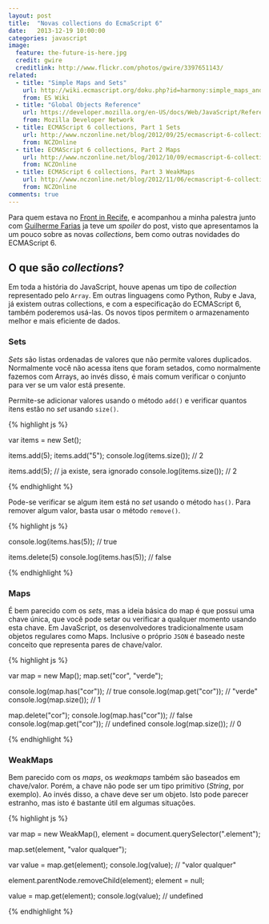 ```yaml
---
layout: post
title:  "Novas collections do EcmaScript 6"
date:   2013-12-19 10:00:00
categories: javascript
image:
  feature: the-future-is-here.jpg
  credit: gwire
  creditlink: http://www.flickr.com/photos/gwire/3397651143/
related:
  - title: "Simple Maps and Sets"
    url: http://wiki.ecmascript.org/doku.php?id=harmony:simple_maps_and_sets
    from: ES Wiki
  - title: "Global Objects Reference"
    url: https://developer.mozilla.org/en-US/docs/Web/JavaScript/Reference/Global_Objects
    from: Mozilla Developer Network
  - title: ECMAScript 6 collections, Part 1 Sets
    url: http://www.nczonline.net/blog/2012/09/25/ecmascript-6-collections-part-1-sets/
    from: NCZOnline
  - title: ECMAScript 6 collections, Part 2 Maps
    url: http://www.nczonline.net/blog/2012/10/09/ecmascript-6-collections-part-2-maps/
    from: NCZOnline
  - title: ECMAScript 6 collections, Part 3 WeakMaps
    url: http://www.nczonline.net/blog/2012/11/06/ecmascript-6-collections-part-3-weakmaps/
    from: NCZOnline
comments: true
---
```


Para quem estava no [Front in Recife](http://frontinrecife.com.br), e acompanhou a minha palestra junto com [Guilherme Farias](http://github.com/guilhermefarias) ja teve um *spoiler* do post, visto que apresentamos la um pouco sobre as novas *collections*, bem como outras novidades do ECMAScript 6.

## O que são *collections*?

Em toda a história do JavaScript, houve apenas um tipo de *collection* representado pelo `Array`. Em outras linguagens como Python, Ruby e Java, já existem outras collections, e com a especificação do ECMAScript 6, também poderemos usá-las. Os novos tipos permitem o armazenamento melhor e mais eficiente de dados.

### Sets

*Sets* são listas ordenadas de valores que não permite valores duplicados. Normalmente você não acessa itens que foram setados, como normalmente fazemos com Arrays, ao invés disso, é mais comum verificar o conjunto para ver se um valor está presente.

Permite-se adicionar valores usando o método `add()` e verificar quantos itens estão no *set* usando `size()`.

{% highlight js %}

var items = new Set();

items.add(5);
items.add("5");
console.log(items.size()); // 2

items.add(5); // ja existe, sera ignorado
console.log(items.size()); // 2

{% endhighlight %}

Pode-se verificar se algum item está no *set* usando o método `has()`. Para remover algum valor, basta usar o método `remove()`.

{% highlight js %}

console.log(items.has(5)); // true

items.delete(5)
console.log(items.has(5)); // false

{% endhighlight %}

### Maps

É bem parecido com os *sets*, mas a ideia básica do map é que possui uma chave única, que você pode setar ou verificar a qualquer momento usando esta chave. Em JavaScript, os desenvolvedores tradicionalmente usam objetos regulares como Maps. Inclusive o próprio `JSON` é baseado neste conceito que representa pares de chave/valor.

{% highlight js %}

var map = new Map();
map.set("cor", "verde");

console.log(map.has("cor"));   // true
console.log(map.get("cor"));   // "verde"
console.log(map.size());       // 1

map.delete("cor");
console.log(map.has("cor"));   // false
console.log(map.get("cor"));   // undefined
console.log(map.size());       // 0

{% endhighlight %}

### WeakMaps

Bem parecido com os *maps*, os *weakmaps* também são baseados em chave/valor. Porém, a chave não pode ser um tipo primitivo (*String*, por exemplo). Ao invés disso, a chave deve ser um objeto. Isto pode parecer estranho, mas isto é bastante útil em algumas situações.

{% highlight js %}

var map = new WeakMap(),
    element = document.querySelector(".element");

map.set(element, "valor qualquer");

var value = map.get(element);
console.log(value); // "valor qualquer"

element.parentNode.removeChild(element);
element = null;

value = map.get(element);
console.log(value); // undefined

{% endhighlight %}